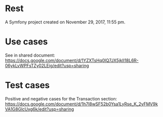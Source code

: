 Rest
====

A Symfony project created on November 29, 2017, 11:55 pm.

Use cases
=========

See in shared document: 
https://docs.google.com/document/d/1YZXTsHq0IQ7JX5jkIl18L6R-06ykLvWPFsTZy02LEig/edit?usp=sharing

Test cases
==========

Positive and negative cases for the Transaction section: 
https://docs.google.com/document/d/1h7I8wSF52b0Ysa1LyRse_K_2yFMV9kVA1G8GlcUxg6k/edit?usp=sharing
